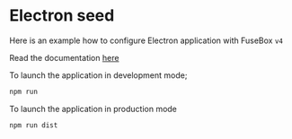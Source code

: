 # Electron seed

Here is an example how to configure Electron application with FuseBox `v4`

Read the documentation [here](https://github.com/fuse-box/fuse-box/blob/v4/docs/electron.md)

To launch the application in development mode;

```bash
npm run
```

To launch the application in production mode

```bash
npm run dist
```
